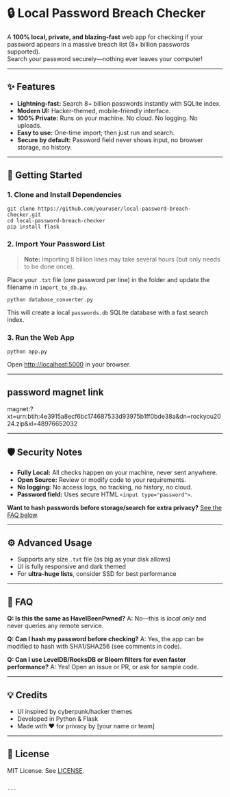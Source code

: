 
# 🔒 Local Password Breach Checker

A **100% local, private, and blazing-fast** web app for checking if your password appears in a massive breach list (8+ billion passwords supported).  
Search your password securely—nothing ever leaves your computer!


---

## ✨ Features

- **Lightning-fast:** Search 8+ billion passwords instantly with SQLite index.
- **Modern UI:** Hacker-themed, mobile-friendly interface.
- **100% Private:** Runs on your machine. No cloud. No logging. No uploads.
- **Easy to use:** One-time import; then just run and search.
- **Secure by default:** Password field never shows input, no browser storage, no history.

---

## 🚀 Getting Started

### 1. Clone and Install Dependencies

```
git clone https://github.com/youruser/local-password-breach-checker.git
cd local-password-breach-checker
pip install flask
````

### 2. Import Your Password List

> **Note:** Importing 8 billion lines may take several hours (but only needs to be done once).

Place your `.txt` file (one password per line) in the folder and update the filename in `import_to_db.py`.

```
python database_converter.py
```

This will create a local `passwords.db` SQLite database with a fast search index.

### 3. Run the Web App

```
python app.py
```

Open [http://localhost:5000](http://localhost:5000) in your browser.

---

## password magnet link
magnet:?xt=urn:btih:4e3915a8ecf6bc174687533d93975b1ff0bde38a&dn=rockyou2024.zip&xl=48976652032

---

## 🛡️ Security Notes

* **Fully Local:** All checks happen on your machine, never sent anywhere.
* **Open Source:** Review or modify code to your requirements.
* **No logging:** No access logs, no tracking, no history, no cloud.
* **Password field:** Uses secure HTML `<input type="password">`.

**Want to hash passwords before storage/search for extra privacy?**
[See the FAQ below](#faq).

---

## ⚙️ Advanced Usage

* Supports any size `.txt` file (as big as your disk allows)
* UI is fully responsive and dark themed
* For **ultra-huge lists**, consider SSD for best performance

---

## 📖 FAQ

**Q: Is this the same as HaveIBeenPwned?**
A: No—this is *local only* and never queries any remote service.

**Q: Can I hash my password before checking?**
A: Yes, the app can be modified to hash with SHA1/SHA256 (see comments in code).

**Q: Can I use LevelDB/RocksDB or Bloom filters for even faster performance?**
A: Yes! Open an issue or PR, or ask for sample code.

---

## 💡 Credits

* UI inspired by cyberpunk/hacker themes
* Developed in Python & Flask
* Made with ❤️ for privacy by \[your name or team]

---

## 📜 License

MIT License. See [LICENSE](LICENSE).

```

---
